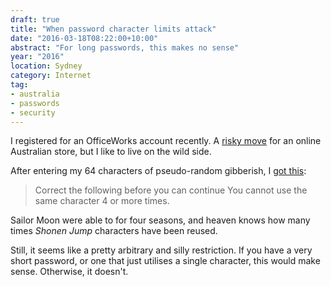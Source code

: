 ```yaml
---
draft: true
title: "When password character limits attack"
date: "2016-03-18T08:22:00+10:00"
abstract: "For long passwords, this makes no sense"
year: "2016"
location: Sydney
category: Internet
tag:
- australia
- passwords
- security
---
```

I registered for an OfficeWorks account recently. A [risky move] for an online Australian store, but I like to live on the wild side.

After entering my 64 characters of pseudo-random gibberish, I [got this]:

> Correct the following before you can continue
> You cannot use the same character 4 or more times.

Sailor Moon were able to for four seasons, and heaven knows how many times *Shonen Jump* characters have been reused.

Still, it seems like a pretty arbitrary and silly restriction. If you have a very short password, or one that just utilises a single character, this would make sense. Otherwise, it doesn't.

[risky move]: http://www.crn.com.au/News/416417,dick-smith-receivers-on-watch-for-selling-customer-database.aspx "Dick Smith receivers on watch for selling customer database"
[got this]: https://rubenerd.com/files/2016/officeworkspassword.png "Screenshot of Officeworks password field error"

